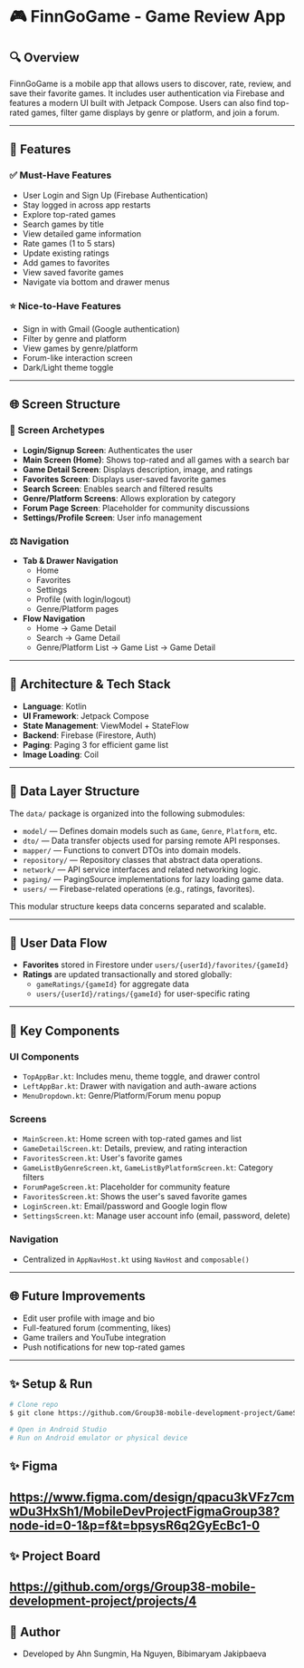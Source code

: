 # 🎮 FinnGoGame - Game Review App

## 🔍 Overview
FinnGoGame is a mobile app that allows users to discover, rate, review, and save their favorite games. It includes user authentication via Firebase and features a modern UI built with Jetpack Compose. Users can also find top-rated games, filter game displays by genre or platform, and join a forum.

---

## 🔖 Features

### ✅ Must-Have Features
- User Login and Sign Up (Firebase Authentication)
- Stay logged in across app restarts
- Explore top-rated games
- Search games by title
- View detailed game information
- Rate games (1 to 5 stars)
- Update existing ratings
- Add games to favorites
- View saved favorite games
- Navigate via bottom and drawer menus

### ⭐ Nice-to-Have Features
- Sign in with Gmail (Google authentication)
- Filter by genre and platform
- View games by genre/platform
- Forum-like interaction screen
- Dark/Light theme toggle

---

## 🌐 Screen Structure

### 📅 Screen Archetypes
- **Login/Signup Screen**: Authenticates the user
- **Main Screen (Home)**: Shows top-rated and all games with a search bar
- **Game Detail Screen**: Displays description, image, and ratings
- **Favorites Screen**: Displays user-saved favorite games
- **Search Screen**: Enables search and filtered results
- **Genre/Platform Screens**: Allows exploration by category
- **Forum Page Screen**: Placeholder for community discussions
- **Settings/Profile Screen**: User info management

### ⚖️ Navigation
- **Tab & Drawer Navigation**
  - Home
  - Favorites
  - Settings
  - Profile (with login/logout)
  - Genre/Platform pages
- **Flow Navigation**
  - Home → Game Detail
  - Search → Game Detail
  - Genre/Platform List → Game List → Game Detail

---

## 🧳 Architecture & Tech Stack

- **Language**: Kotlin
- **UI Framework**: Jetpack Compose
- **State Management**: ViewModel + StateFlow
- **Backend**: Firebase (Firestore, Auth)
- **Paging**: Paging 3 for efficient game list
- **Image Loading**: Coil

---

## 📂 Data Layer Structure

The `data/` package is organized into the following submodules:

- `model/` — Defines domain models such as `Game`, `Genre`, `Platform`, etc.
- `dto/` — Data transfer objects used for parsing remote API responses.
- `mapper/` — Functions to convert DTOs into domain models.
- `repository/` — Repository classes that abstract data operations.
- `network/` — API service interfaces and related networking logic.
- `paging/` — PagingSource implementations for lazy loading game data.
- `users/` — Firebase-related operations (e.g., ratings, favorites).

This modular structure keeps data concerns separated and scalable.

---

## 👤 User Data Flow
- **Favorites** stored in Firestore under `users/{userId}/favorites/{gameId}`
- **Ratings** are updated transactionally and stored globally:
  - `gameRatings/{gameId}` for aggregate data
  - `users/{userId}/ratings/{gameId}` for user-specific rating

---

## 🎯 Key Components

### UI Components
- `TopAppBar.kt`: Includes menu, theme toggle, and drawer control
- `LeftAppBar.kt`: Drawer with navigation and auth-aware actions
- `MenuDropdown.kt`: Genre/Platform/Forum menu popup

### Screens
- `MainScreen.kt`: Home screen with top-rated games and list
- `GameDetailScreen.kt`: Details, preview, and rating interaction
- `FavoritesScreen.kt`: User's favorite games
- `GameListByGenreScreen.kt`, `GameListByPlatformScreen.kt`: Category filters
- `ForumPageScreen.kt`: Placeholder for community feature
- `FavoritesScreen.kt`: Shows the user's saved favorite games
- `LoginScreen.kt`: Email/password and Google login flow
- `SettingsScreen.kt`: Manage user account info (email, password, delete)

### Navigation
- Centralized in `AppNavHost.kt` using `NavHost` and `composable()`

---

## 🌐 Future Improvements
- Edit user profile with image and bio
- Full-featured forum (commenting, likes)
- Game trailers and YouTube integration
- Push notifications for new top-rated games

---

## ✨ Setup & Run
```bash
# Clone repo
$ git clone https://github.com/Group38-mobile-development-project/GameStore.git

# Open in Android Studio
# Run on Android emulator or physical device
```

## ✨ Figma
https://www.figma.com/design/qpacu3kVFz7cmwDu3HxSh1/MobileDevProjectFigmaGroup38?node-id=0-1&p=f&t=bpsysR6q2GyEcBc1-0
---

## ✨ Project Board
https://github.com/orgs/Group38-mobile-development-project/projects/4
---

## 🚀 Author
- Developed by Ahn Sungmin, Ha Nguyen, Bibimaryam Jakipbaeva

